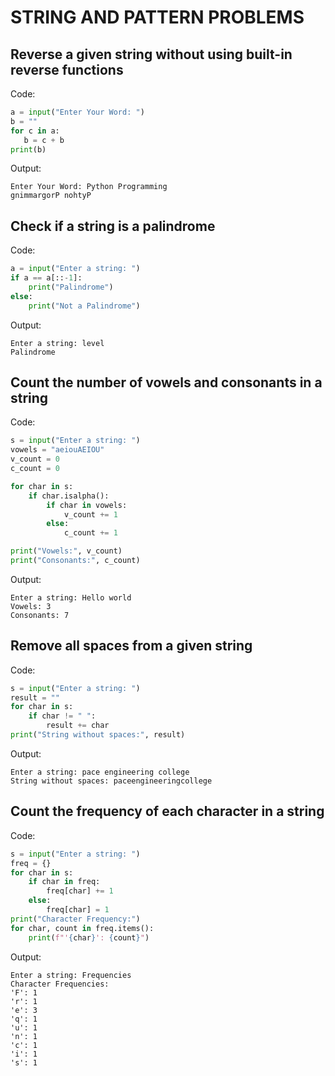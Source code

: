 # STRING AND PATTERN PROBLEMS 

 ## Reverse a given string without using built-in reverse functions
 Code:
 ~~~ python
a = input("Enter Your Word: ")
b = ""
for c in a:
    b = c + b
print(b)
~~~
Output:
~~~
Enter Your Word: Python Programming 
gnimmargorP nohtyP
~~~
## Check if a string is a palindrome 
Code:
~~~ python
a = input("Enter a string: ")
if a == a[::-1]:
    print("Palindrome")
else:
    print("Not a Palindrome")
~~~
Output:
~~~
Enter a string: level
Palindrome
~~~
## Count the number of vowels and consonants in a string
Code:
~~~ python
s = input("Enter a string: ")
vowels = "aeiouAEIOU"
v_count = 0
c_count = 0

for char in s:
    if char.isalpha():
        if char in vowels:
            v_count += 1
        else:
            c_count += 1

print("Vowels:", v_count)
print("Consonants:", c_count)
~~~
Output:
~~~
Enter a string: Hello world
Vowels: 3
Consonants: 7
~~~
## Remove all spaces from a given string
Code:
~~~ python
s = input("Enter a string: ")
result = ""
for char in s:
    if char != " ":
        result += char
print("String without spaces:", result)
~~~
Output:
~~~
Enter a string: pace engineering college
String without spaces: paceengineeringcollege
~~~
## Count the frequency of each character in a string
Code:
~~~ python
s = input("Enter a string: ")
freq = {}
for char in s:
    if char in freq:
        freq[char] += 1
    else:
        freq[char] = 1
print("Character Frequency:")
for char, count in freq.items():
    print(f"'{char}': {count}")
~~~
Output:
~~~
Enter a string: Frequencies
Character Frequencies:
'F': 1
'r': 1
'e': 3
'q': 1
'u': 1
'n': 1
'c': 1
'i': 1
's': 1
~~~
